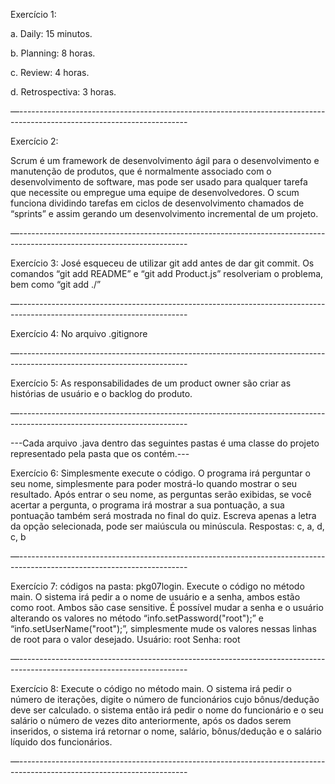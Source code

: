 Exercício 1:

a. Daily: 15 minutos.

b. Planning: 8 horas.

c. Review: 4 horas.

d. Retrospectiva: 3 horas.

—------------------------------------------------------------------------------------------------------------------------

Exercício 2:

Scrum é um framework de desenvolvimento ágil para o desenvolvimento e manutenção de produtos, que é normalmente associado com o desenvolvimento de software, mas pode ser usado para qualquer tarefa que necessite ou empregue uma equipe de desenvolvedores. O scum funciona dividindo tarefas em ciclos de desenvolvimento chamados de “sprints”  e assim gerando um desenvolvimento incremental de um projeto.

—------------------------------------------------------------------------------------------------------------------------

Exercício 3:
José esqueceu de utilizar git add antes de dar git commit. Os comandos “git add README” e “git add Product.js” resolveriam o problema, bem como “git add ./”

—------------------------------------------------------------------------------------------------------------------------

Exercício 4:
No arquivo .gitignore 

—------------------------------------------------------------------------------------------------------------------------

Exercício 5:
As responsabilidades de um product owner são criar as histórias de usuário e o backlog do produto.

—------------------------------------------------------------------------------------------------------------------------


---Cada arquivo .java dentro das seguintes pastas é uma classe do projeto representado pela pasta que os contém.---

Exercício 6:
Simplesmente execute o código. O programa irá perguntar o seu nome,  simplesmente para poder mostrá-lo quando mostrar o seu resultado. Após entrar o seu nome, as perguntas serão exibidas, se você acertar a pergunta, o programa irá mostrar a sua pontuação, a sua pontuação também será mostrada no final do quiz.
Escreva apenas a letra da opção selecionada, pode ser maiúscula ou minúscula.
Respostas: c, a, d, c, b

—------------------------------------------------------------------------------------------------------------------------

Exercício 7:
códigos na pasta: pkg07login.
Execute o código no método main. O sistema irá pedir a o nome de usuário e a senha, ambos estão como root. Ambos são case sensitive. É possível mudar a senha e o usuário alterando os valores no método “info.setPassword("root");”  e  “info.setUserName("root");”, simplesmente mude os valores nessas linhas de root para o valor desejado.
Usuário: root
Senha: root

—------------------------------------------------------------------------------------------------------------------------

Exercício 8:
Execute o código no método main. O sistema irá pedir o número de iterações, digite o número de funcionários cujo bônus/dedução deve ser calculado. o sistema então irá pedir o nome do funcionário e o seu salário o número de vezes dito anteriormente, após  os dados serem inseridos, o sistema irá retornar o nome, salário, bônus/dedução e o salário líquido dos funcionários. 

—------------------------------------------------------------------------------------------------------------------------
